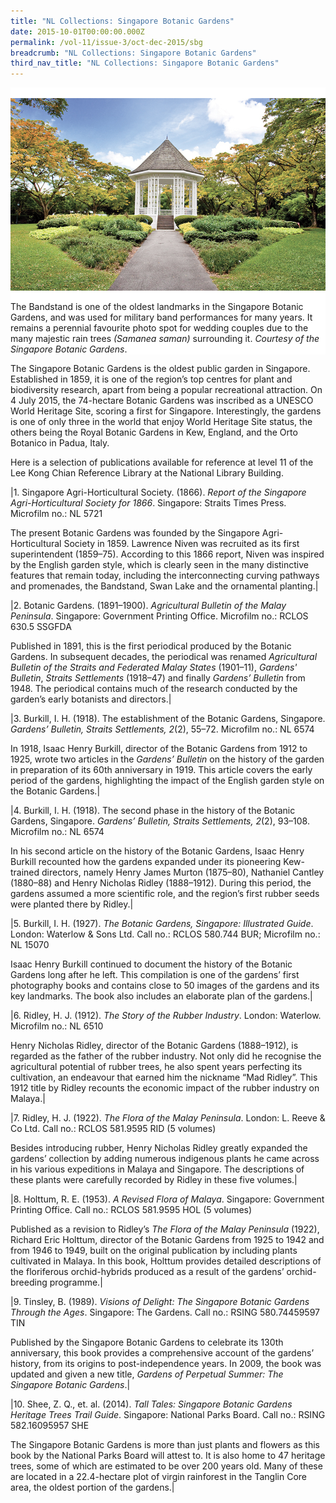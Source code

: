 ```yaml
---
title: "NL Collections: Singapore Botanic Gardens"
date: 2015-10-01T00:00:00.000Z
permalink: /vol-11/issue-3/oct-dec-2015/sbg
breadcrumb: "NL Collections: Singapore Botanic Gardens"
third_nav_title: "NL Collections: Singapore Botanic Gardens"
---
```


<style>
table { 
	background-color: #fef0c3;
	}
.infobox { 
  padding: 20px;
  margin: 20px;
  background: #fef0c3
}
</style>

<div style="background-color: white;">
<br/>
<img src="\images\Vol-11-issue-3\NLcollections\SBG.jpg"> 

The Bandstand is one of the oldest landmarks in the Singapore Botanic Gardens, and was used for military band performances for many years. It remains a perennial favourite photo spot for wedding couples due to the many majestic rain trees <i>(Samanea saman)</i> surrounding it. <i>Courtesy of the Singapore Botanic Gardens</i>.

</div>

The Singapore Botanic Gardens is the oldest public garden in Singapore. Established in 1859, it is one of the region’s top centres for plant and biodiversity research, apart from being a popular recreational attraction. On 4 July 2015, the 74-hectare Botanic Gardens was inscribed as a UNESCO World Heritage Site, scoring a first for Singapore. Interestingly, the gardens is one of only three in the world that enjoy World Heritage Site status, the others being the Royal Botanic Gardens in Kew, England, and the Orto Botanico in Padua, Italy.

Here is a selection of publications available for reference at level 11 of the Lee Kong Chian Reference Library at the National Library Building. 

|1. Singapore Agri-Horticultural Society. (1866). *Report of the Singapore Agri-Horticultural Society for 1866*. Singapore: Straits Times Press. Microfilm no.: NL 5721

The present Botanic Gardens was founded by the Singapore Agri-Horticultural Society in 1859. Lawrence Niven was recruited as its first superintendent (1859–75). According to this 1866 report, Niven was inspired by the English garden style, which is clearly seen in the many distinctive features that remain today, including the interconnecting curving pathways and promenades, the Bandstand, Swan Lake and the ornamental planting.|

|2. Botanic Gardens. (1891–1900). *Agricultural Bulletin of the Malay Peninsula*. Singapore: Government Printing Office. Microfilm no.: RCLOS 630.5 SSGFDA

Published in 1891, this is the first periodical produced by the Botanic Gardens. In subsequent decades, the periodical was renamed *Agricultural Bulletin of the Straits and Federated Malay States* (1901–11), *Gardens' Bulletin*, *Straits Settlements* (1918–47) and finally *Gardens’ Bulletin* from 1948. The periodical contains much of the research conducted by the garden’s early botanists and directors.|

|3. Burkill, I. H. (1918). The establishment of the Botanic Gardens, Singapore. *Gardens’ Bulletin, Straits Settlements, 2*(2), 55–72. Microfilm no.: NL 6574

In 1918, Isaac Henry Burkill, director of the Botanic Gardens from 1912 to 1925, wrote two articles in the *Gardens’ Bulletin* on the history of the garden in preparation of its 60th anniversary in 1919. This article covers the early period of the gardens, highlighting the impact of the English garden style on the Botanic Gardens.|

|4. Burkill, I. H. (1918). The second phase in the history of the Botanic Gardens, Singapore. *Gardens’ Bulletin, Straits Settlements, 2*(2), 93–108. Microfilm no.: NL 6574

In his second article on the history of the Botanic Gardens, Isaac Henry Burkill recounted how the gardens expanded under its pioneering Kew-trained directors, namely Henry James Murton (1875–80), Nathaniel Cantley (1880–88) and Henry Nicholas Ridley (1888–1912). During this period, the gardens assumed a more scientific role, and the region’s first rubber seeds were planted there by Ridley.|

|5. Burkill, I. H. (1927). *The Botanic Gardens, Singapore: Illustrated Guide*. London: Waterlow & Sons Ltd. Call no.: RCLOS 580.744 BUR; Microfilm no.: NL 15070 

Isaac Henry Burkill continued to document the history of the Botanic Gardens long after he left. This compilation is one of the gardens’ first photography books and contains close to 50 images of the gardens and its key landmarks. The book also includes an elaborate plan of the gardens.|

|6. Ridley, H. J. (1912). *The Story of the Rubber Industry*. London: Waterlow. Microfilm no.: NL 6510

Henry Nicholas Ridley, director of the Botanic Gardens (1888–1912), is regarded as the father of the rubber industry. Not only did he recognise the agricultural potential of rubber trees, he also spent years perfecting its cultivation, an endeavour that earned him the nickname “Mad Ridley”. This 1912 title by Ridley recounts the economic impact of the rubber industry on Malaya.|

|7. Ridley, H. J. (1922). *The Flora of the Malay Peninsula*. London: L. Reeve & Co Ltd. Call no.: RCLOS 581.9595 RID (5 volumes)

Besides introducing rubber, Henry Nicholas Ridley greatly expanded the gardens’ collection by adding numerous indigenous plants he came across in his various expeditions in Malaya and Singapore. The descriptions of these plants were carefully recorded by Ridley in these five volumes.|

|8. Holttum, R. E. (1953). *A Revised Flora of Malaya*. Singapore: Government Printing Office. Call no.: RCLOS 581.9595 HOL (5 volumes)

Published as a revision to Ridley’s *The Flora of the Malay Peninsula* (1922), Richard Eric Holttum, director of the Botanic Gardens from 1925 to 1942 and from 1946 to 1949, built on the original publication by including plants cultivated in Malaya. In this book, Holttum provides detailed descriptions of the floriferous orchid-hybrids produced as a result of the gardens’ orchid-breeding programme.|

|9. Tinsley, B. (1989). *Visions of Delight: The Singapore Botanic Gardens Through the Ages*. Singapore: The Gardens. Call no.: RSING 580.74459597 TIN

Published by the Singapore Botanic Gardens to celebrate its 130th anniversary, this book provides a comprehensive account of the gardens’ history, from its origins to post-independence years. In 2009, the book was updated and given a new title, *Gardens of Perpetual Summer: The Singapore Botanic Gardens*.|

|10. Shee, Z. Q., et. al. (2014). *Tall Tales: Singapore Botanic Gardens Heritage Trees Trail Guide*. Singapore: National Parks Board. Call no.: RSING 582.16095957 SHE

The Singapore Botanic Gardens is more than just plants and flowers as this book by the National Parks Board will attest to. It is also home to 47 heritage trees, some of which are estimated to be over 200 years old. Many of these are located in a 22.4-hectare plot of virgin rainforest in the Tanglin Core area, the oldest portion of the gardens.|

